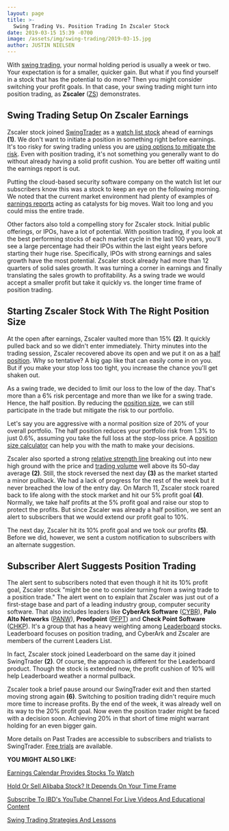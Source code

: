 ```yaml
---
layout: page
title: >-
  Swing Trading Vs. Position Trading In Zscaler Stock
date: 2019-03-15 15:39 -0700
image: /assets/img/swing-trading/2019-03-15.jpg
author: JUSTIN NIELSEN
---
```






With [swing trading](https://www.investors.com/research/swing-trading/swing-trading-strategy-basics/), your normal holding period is usually a week or two. Your expectation is for a smaller, quicker gain. But what if you find yourself in a stock that has the potential to do more? Then you might consider switching your profit goals. In that case, your swing trading might turn into position trading, as **Zscaler** ([ZS](https://research.investors.com/quote.aspx?symbol=ZS)) demonstrates.




Swing Trading Setup On Zscaler Earnings
---------------------------------------


Zscaler stock joined [SwingTrader](http://shop.investors.com/offer/splashresponsive.aspx?id=SwingTrader&src=A011LPH) as a [watch list stock](https://www.investors.com/research/swing-trading/consider-watch-lists-homework-that-pays-off/) ahead of earnings **(1)**. We don't want to initiate a position in something right before earnings. It's too risky for swing trading unless you are [using options to mitigate the risk](https://www.investors.com/research/swing-trading/new-feature-on-ibds-swingtrader-gives-options-on-earnings/). Even with position trading, it's not something you generally want to do without already having a solid profit cushion. You are better off waiting until the earnings report is out.


Putting the cloud-based security software company on the watch list let our subscribers know this was a stock to keep an eye on the following morning. We noted that the current market environment had plenty of examples of [earnings reports](https://www.investors.com/research/earnings-calendar-analyst-estimates-stocks-to-watch/) acting as catalysts for big moves. Wait too long and you could miss the entire trade.


Other factors also told a compelling story for Zscaler stock. Initial public offerings, or IPOs, have a lot of potential. With position trading, if you look at the best performing stocks of each market cycle in the last 100 years, you'll see a large percentage had their IPOs within the last eight years before starting their huge rise. Specifically, IPOs with strong earnings and sales growth have the most potential. Zscaler stock already had more than 12 quarters of solid sales growth. It was turning a corner in earnings and finally translating the sales growth to profitability. As a swing trade we would accept a smaller profit but take it quickly vs. the longer time frame of position trading.


Starting Zscaler Stock With The Right Position Size
---------------------------------------------------


At the open after earnings, Zscaler vaulted more than 15% **(2)**. It quickly pulled back and so we didn't enter immediately. Thirty minutes into the trading session, Zscaler recovered above its open and we put it on as a [half position](https://www.investors.com/research/swing-trading/half-positions-are-not-signs-of-commitment-issues/). Why so tentative? A big gap like that can easily come in on you. But if you make your stop loss too tight, you increase the chance you'll get shaken out.


As a swing trade, we decided to limit our loss to the low of the day. That's more than a 6% risk percentage and more than we like for a swing trade. Hence, the half position. By reducing the [position size,](https://www.investors.com/research/swing-trading/sound-position-sizing-opens-door-to-powerful-stock-moves/) we can still participate in the trade but mitigate the risk to our portfolio.


Let's say you are aggressive with a normal position size of 20% of your overall portfolio. The half position reduces your portfolio risk from 1.3% to just 0.6%, assuming you take the full loss at the stop-loss price. A [position size calculator](https://www.investors.com/research/swing-trading/position-size-calculator-swing-trading-tool/) can help you with the math to make your decisions.


Zscaler also sported a strong [relative strength line](https://www.investors.com/how-to-invest/investors-corner/a-stock-breakout-specialty-tool-the-relative-strength-line/) breaking out into new high ground with the price and [trading volume](https://www.investors.com/research/swing-trading/how-much-trading-volume-is-enough-in-swing-trades/) well above its 50-day average **(2)**. Still, the stock reversed the next day **(3)** as the market started a minor pullback. We had a lack of progress for the rest of the week but it never breached the low of the entry day. On March 11, Zscaler stock roared back to life along with the stock market and hit our 5% profit goal **(4)**. Normally, we take half profits at the 5% profit goal and raise our stop to protect the profits. But since Zscaler was already a half position, we sent an alert to subscribers that we would extend our profit goal to 10%.


The next day, Zscaler hit its 10% profit goal and we took our profits **(5)**. Before we did, however, we sent a custom notification to subscribers with an alternate suggestion.


Subscriber Alert Suggests Position Trading
------------------------------------------


The alert sent to subscribers noted that even though it hit its 10% profit goal, Zscaler stock "might be one to consider turning from a swing trade to a position trade." The alert went on to explain that Zscaler was just out of a first-stage base and part of a leading industry group, computer security software. That also includes leaders like **CyberArk Software** ([CYBR](https://research.investors.com/quote.aspx?symbol=CYBR)), **Palo Alto Networks** ([PANW](https://research.investors.com/quote.aspx?symbol=PANW)), **Proofpoint** ([PFPT](https://research.investors.com/quote.aspx?symbol=PFPT)) and **Check Point Software** ([CHKP](https://research.investors.com/quote.aspx?symbol=CHKP)). It's a group that has a heavy weighting among [Leaderboard](https://www.investors.com/product/leaderboard/) stocks. Leaderboard focuses on position trading, and CyberArk and Zscaler are members of the current Leaders List.


In fact, Zscaler stock joined Leaderboard on the same day it joined SwingTrader **(2)**. Of course, the approach is different for the Leaderboard product. Though the stock is extended now, the profit cushion of 10% will help Leaderboard weather a normal pullback.


Zscaler took a brief pause around our SwingTrader exit and then started moving strong again **(6)**. Switching to position trading didn't require much more time to increase profits. By the end of the week, it was already well on its way to the 20% profit goal. Now even the position trader might be faced with a decision soon. Achieving 20% in that short of time might warrant holding for an even bigger gain.


More details on Past Trades are accessible to subscribers and trialists to SwingTrader. [Free trials](http://shop.investors.com/offer/splashresponsive.aspx?id=SwingTrader&src=A011LPH) are available.


**YOU MIGHT ALSO LIKE:**


[Earnings Calendar Provides Stocks To Watch](https://www.investors.com/research/earnings-calendar-analyst-estimates-stocks-to-watch/)


[Hold Or Sell Alibaba Stock? It Depends On Your Time Frame](https://www.investors.com/research/swing-trading/sell-alibaba-stock-swing-trading-position-trading/)


[Subscribe To IBD's YouTube Channel For Live Videos And Educational Content](https://www.youtube.com/investorsbusinessdaily)


[Swing Trading Strategies And Lessons](https://www.investors.com/research/swing-trading/swing-trading-strategy-basics/)




